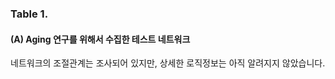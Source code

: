 ### Table 1. 

#### (**A**) Aging 연구를 위해서 수집한 테스트 네트워크 
네트워크의 조절관계는 조사되어 있지만, 상세한 로직정보는 아직 알려지지 않았습니다. 
